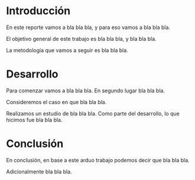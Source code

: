 # Introducción

En este reporte vamos a bla bla bla, y para eso vamos a bla bla bla.

El objetivo general de este trabajo es bla bla bla, y bla bla bla.

La metodología que vamos a seguir es bla bla bla.

# Desarrollo

Para comenzar vamos a bla bla bla.
En segundo lugar bla bla bla.

Consideremos el caso en que bla bla bla.

Realizamos un estudio de bla bla bla.
Como parte del desarrollo, lo que hicimos fue bla bla bla.


# Conclusión

En conclusión, en base a este arduo trabajo podemos decir que bla bla bla.

Adicionalmente bla bla bla.
